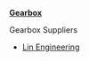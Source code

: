 [**Gearbox**](https://en.wikipedia.org/wiki/Transmission_(mechanics))

Gearbox Suppliers
* [Lin Engineering](http://www.linengineering.com/gearheads/)